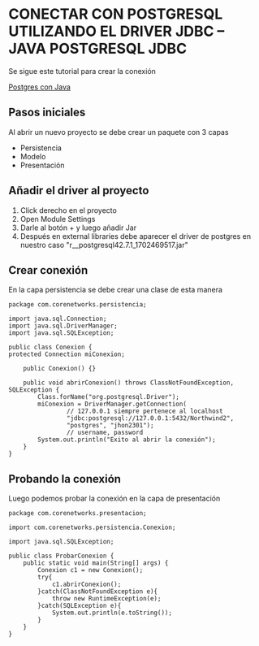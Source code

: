# CONECTAR CON POSTGRESQL UTILIZANDO EL DRIVER JDBC – JAVA POSTGRESQL JDBC

Se sigue este tutorial para crear la conexión

[Postgres con Java](https://codigoxules.org/conectar-postgresql-utilizando-driver-jdbc-java-postgresql-jdbc/#establecemos-conexion-generica)

## Pasos iniciales

Al abrir un nuevo proyecto se debe crear un paquete con 3 capas

* Persistencia
* Modelo
* Presentación

## Añadir el driver al proyecto

1. Click derecho en el proyecto
2. Open Module Settings
3. Darle al botón + y luego añadir Jar
4. Después en external libraries debe aparecer el driver de postgres en nuestro caso "r__postgresql42.7.1_1702469517.jar"

## Crear conexión

En la capa persistencia se debe crear una clase de esta manera
```
package com.corenetworks.persistencia;

import java.sql.Connection;
import java.sql.DriverManager;
import java.sql.SQLException;

public class Conexion {
protected Connection miConexion;

    public Conexion() {}

    public void abrirConexion() throws ClassNotFoundException, SQLException {
        Class.forName("org.postgresql.Driver");
        miConexion = DriverManager.getConnection(
                // 127.0.0.1 siempre pertenece al localhost
                "jdbc:postgresql://127.0.0.1:5432/Northwind2",
                "postgres", "jhon2301");
                // username, password
        System.out.println("Exito al abrir la conexión");
    }
}
```
## Probando la conexión
Luego podemos probar la conexión en la capa de presentación
```
package com.corenetworks.presentacion;

import com.corenetworks.persistencia.Conexion;

import java.sql.SQLException;

public class ProbarConexion {
    public static void main(String[] args) {
        Conexion c1 = new Conexion();
        try{
            c1.abrirConexion();
        }catch(ClassNotFoundException e){
            throw new RuntimeException(e);
        }catch(SQLException e){
            System.out.println(e.toString());
        }
    }
}

```
